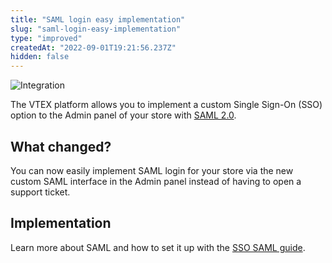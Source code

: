 ```yaml
---
title: "SAML login easy implementation"
slug: "saml-login-easy-implementation"
type: "improved"
createdAt: "2022-09-01T19:21:56.237Z"
hidden: false
---
```


![Integration](https://img.shields.io/badge/-integration-brightgreen)

The VTEX platform allows you to implement a custom Single Sign-On (SSO) option to the Admin panel of your store with [SAML 2.0](https://developers.vtex.com/vtex-rest-api/docs/login-integration-guide-admin-saml2).

## What changed?

You can now easily implement SAML login for your store via the new custom SAML interface in the Admin panel instead of having to open a support ticket.

## Implementation

Learn more about SAML and how to set it up with the [SSO SAML guide](https://developers.vtex.com/vtex-rest-api/docs/login-integration-guide-admin-saml2).
